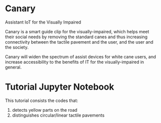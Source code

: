 # Canary
Assistant IoT for the Visually Impaired

Canary is a smart guide clip for the visually-impaired, which helps meet their social needs by removing the standard canes and thus increasing connectivity between the tactile pavement and the user, and the user and the society.

Canary will widen the spectrum of assist devices for white cane users, and increase accessibility to the benefits of IT for the visually-impaired in general.


# Tutorial Jupyter Notebook
This tutorial consists the codes that:
  1. detects yellow parts on the road
  2. distinguishes circular/linear tactile pavements
  
